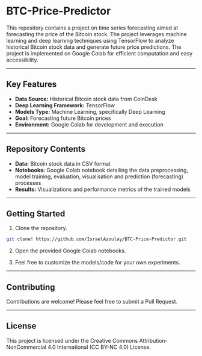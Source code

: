 # BTC-Price-Predictor
This repository contains a project on time series forecasting aimed at forecasting the price of the Bitcoin stock. The project leverages machine learning and deep learning techniques using TensorFlow to analyze historical Bitcoin stock data and generate future price predictions. The project is implemented on Google Colab for efficient computation and easy accessibility.

---

## Key Features
- **Data Source:** Historical Bitcoin stock data from CoinDesk
- **Deep Learning Framework:** TensorFlow
- **Models Type:** Machine Learning, specifically Deep Learning
- **Goal:** Forecasting future Bitcoin prices
- **Environment:** Google Colab for development and execution

---

## Repository Contents
- **Data:** Bitcoin stock data in CSV format
- **Notebooks:** Google Colab notebook detailing the data preprocessing, model training, evaluation, visualisation and prediction (forecasting) processes
- **Results:** Visualizations and performance metrics of the trained models

---

## Getting Started
1. Clone the repository.
```bash
git clone! https://github.com/IsraelAzoulay/BTC-Price-Predictor.git
```
   
2. Open the provided Google Colab notebooks.
   
3. Feel free to customize the models/code for your own experiments.

---

## Contributing
Contributions are welcome! Please feel free to submit a Pull Request.

---

## License
This project is licensed under the Creative Commons Attribution-NonCommercial 4.0 International (CC BY-NC 4.0) License.
